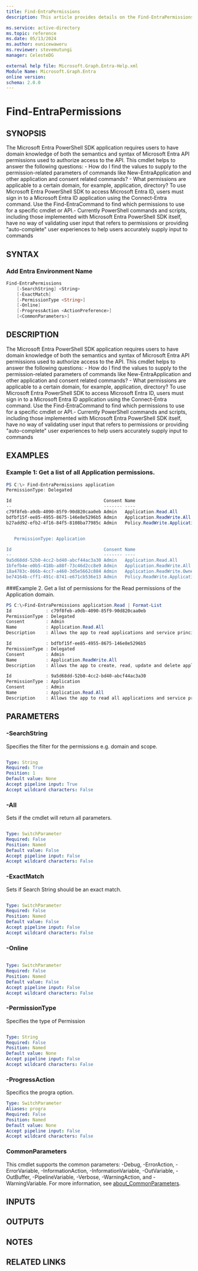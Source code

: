 ```yaml
---
title: Find-EntraPermissions
description: This article provides details on the Find-EntraPermissions command.

ms.service: active-directory
ms.topic: reference
ms.date: 05/13/2024
ms.author: eunicewaweru
ms.reviewer: stevemutungi
manager: CelesteDG

external help file: Microsoft.Graph.Entra-Help.xml
Module Name: Microsoft.Graph.Entra
online version:
schema: 2.0.0
---
```


# Find-EntraPermissions

## SYNOPSIS

The Microsoft Entra PowerShell SDK application requires users to have domain knowledge of both the semantics and
syntax of Microsoft Entra API permissions used to authorize access to the API. This cmdlet helps to answer the
following questions:  - How do I find the values to supply to the permission-related parameters of commands like
New-EntraApplication and other application and consent related commands? - What permissions are applicable to a
certain domain, for example, application, directory? To use Microsoft Entra PowerShell SDK to access Microsoft
Entra ID, users must sign in to a Microsoft Entra ID application using the Connect-Entra command. Use the
Find-EntraCommand to find which permissions to use for a specific cmdlet or API.-  Currently PowerShell commands
and scripts, including those implemented with Microsoft Entra PowerShell SDK itself, have no way of validating
user input that refers to permissions or providing "auto-complete" user experiences to help users accurately
supply input to commands

## SYNTAX


### Add Entra Environment Name

```powershell
Find-EntraPermissions 
    [-SearchString] <String>
    [-ExactMatch]
    [-PermissionType <String>]
    [-Online]
    [-ProgressAction <ActionPreference>]
    [<CommonParameters>]
```

## DESCRIPTION

The Microsoft Entra PowerShell SDK application requires users to have domain knowledge of both the semantics and
syntax of Microsoft Entra API permissions used to authorize access to the API. This cmdlet helps to answer the
following questions:  - How do I find the values to supply to the permission-related parameters of commands like
New-EntraApplication and other application and consent related commands? - What permissions are applicable to a
certain domain, for example, application, directory? To use Microsoft Entra PowerShell SDK to access Microsoft
Entra ID, users must sign in to a Microsoft Entra ID application using the Connect-Entra command. Use the
Find-EntraCommand to find which permissions to use for a specific cmdlet or API.-  Currently PowerShell commands
and scripts, including those implemented with Microsoft Entra PowerShell SDK itself, have no way of validating
user input that refers to permissions or providing "auto-complete" user experiences to help users accurately
supply input to commands

## EXAMPLES

### Example 1: Get a list of all Application permissions.

```powershell
PS C:\> Find-EntraPermissions application
PermissionType: Delegated

Id                                   Consent Name                                      Description
--                                   ------- ----                                      -----------
c79f8feb-a9db-4090-85f9-90d820caa0eb Admin   Application.Read.All                      Allows the app to read applications and service principals on behalf of the signed-in user.
bdfbf15f-ee85-4955-8675-146e8e5296b5 Admin   Application.ReadWrite.All                 Allows the app to create, read, update and delete applications and service principals on behalf of the signed-in user. Does not allow management of consent grants.
b27add92-efb2-4f16-84f5-8108ba77985c Admin   Policy.ReadWrite.ApplicationConfiguration Allows the app to read and write your organization's application configuration policies on behalf of the signed-in user.  This includes policies such as activityBasedTimeoutPolicy, claimsMappingPolicy, homeRealmDiscoveryPolicy,  tokenIssuancePolicy and tokenLifetimePolicy.


   PermissionType: Application

Id                                   Consent Name                                      Description
--                                   ------- ----                                      -----------
9a5d68dd-52b0-4cc2-bd40-abcf44ac3a30 Admin   Application.Read.All                      Allows the app to read all applications and service principals without a signed-in user.
1bfefb4e-e0b5-418b-a88f-73c46d2cc8e9 Admin   Application.ReadWrite.All                 Allows the app to create, read, update and delete applications and service principals without a signed-in user.  Does not allow management of consent grants.
18a4783c-866b-4cc7-a460-3d5e5662c884 Admin   Application.ReadWrite.OwnedBy             Allows the app to create other applications, and fully manage those applications (read, update, update application secrets and delete), without a signed-in user.  It cannot update any apps that it is not an owner of.
be74164b-cff1-491c-8741-e671cb536e13 Admin   Policy.ReadWrite.ApplicationConfiguration Allows the app to read and write your organization's application configuration policies, without a signed-in user.  This includes policies such as activityBasedTimeoutPolicy, claimsMappingPolicy, homeRealmDiscoveryPolicy, tokenIssuancePolicy  and tokenLifetimePolicy.                                                                                   {}
```

###Example 2. Get a list of permissions for the Read permissions of the Application domain.
```powershell
PS C:\>Find-EntraPermissions application.Read | Format-List
Id             : c79f8feb-a9db-4090-85f9-90d820caa0eb
PermissionType : Delegated
Consent        : Admin
Name           : Application.Read.All
Description    : Allows the app to read applications and service principals on behalf of the signed-in user.

Id             : bdfbf15f-ee85-4955-8675-146e8e5296b5
PermissionType : Delegated
Consent        : Admin
Name           : Application.ReadWrite.All
Description    : Allows the app to create, read, update and delete applications and service principals on behalf of the signed-in user. Does not allow management of consent grants.

Id             : 9a5d68dd-52b0-4cc2-bd40-abcf44ac3a30
PermissionType : Application
Consent        : Admin
Name           : Application.Read.All
Description    : Allows the app to read all applications and service principals without a signed-in user.
```

## PARAMETERS


### -SearchString

Specifies the filter for the permissions e.g. domain and scope.

```yaml

Type: String
Required: True
Position: 1
Default value: None
Accept pipeline input: True
Accept wildcard characters: False
```

### -All

Sets if the cmdlet will return all parameters.

```yaml

Type: SwitchParameter
Required: False
Position: Named
Default value: False
Accept pipeline input: False
Accept wildcard characters: False
```
### -ExactMatch

Sets if Search String should be an exact match.

```yaml

Type: SwitchParameter
Required: False
Position: Named
Default value: False
Accept pipeline input: False
Accept wildcard characters: False
```

### -Online

```yaml

Type: SwitchParameter
Required: False
Position: Named
Default value: False
Accept pipeline input: False
Accept wildcard characters: False
```

### -PermissionType

Specifies the type of Permission

```yaml

Type: String
Required: False
Position: Named
Default value: None
Accept pipeline input: False
Accept wildcard characters: False
```

### -ProgressAction

Specifics the progra option.

```yaml
Type: SwitchParameter
Aliases: progra
Required: False
Position: Named
Default value: None
Accept pipeline input: False
Accept wildcard characters: False
```

### CommonParameters

This cmdlet supports the common parameters: -Debug, -ErrorAction, -ErrorVariable, -InformationAction, -InformationVariable, -OutVariable, -OutBuffer, -PipelineVariable, -Verbose, -WarningAction, and -WarningVariable. For more information, see [about_CommonParameters](https://go.microsoft.com/fwlink/?LinkID=113216).

## INPUTS

## OUTPUTS

## NOTES

## RELATED LINKS

